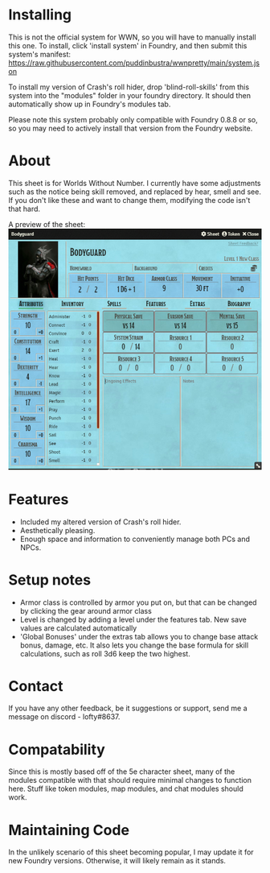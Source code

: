 
# Installing
This is not the official system for WWN, so you will have to manually install this one. To install,
click 'install system' in Foundry, and then submit this system's manifest: https://raw.githubusercontent.com/puddinbustra/wwnpretty/main/system.json

To install my version of Crash's roll hider, drop 'blind-roll-skills' from this system into the "modules" folder in your foundry directory. It should then automatically show up in Foundry's modules tab. 

Please note this system probably only compatible with Foundry 0.8.8 or so, so you may need to actively install that version from the Foundry website. 

# About

This sheet is for Worlds Without Number. I currently have some adjustments such as the notice being skill removed, and replaced by hear, smell and see. If you don't like these and want to change them, modifying the code isn't that hard. 

A preview of the sheet:
![Preview](preview.png?raw=true)

# Features
- Included my altered version of Crash's roll hider. 
- Aesthetically pleasing.
- Enough space and information to conveniently manage both PCs and NPCs.

# Setup notes
- Armor class is controlled by armor you put on, but that can be changed by clicking the gear around armor class
- Level is changed by adding a level under the features tab. New save values are calculated automatically
- 'Global Bonuses' under the extras tab allows you to change base attack bonus, damage, etc. It also lets you change the base formula for skill calculations, such as roll 3d6 keep the two highest.

# Contact
If you have any other feedback, be it suggestions or support, send me a message on discord - lofty#8637.

# Compatability
Since this is mostly based off of the 5e character sheet, many of the modules compatible with that should require minimal changes to function here. Stuff like token modules, map modules, and chat modules should work. 


# Maintaining Code
In the unlikely scenario of this sheet becoming popular, I may update it for new Foundry versions. Otherwise, it will likely remain as it stands. 
